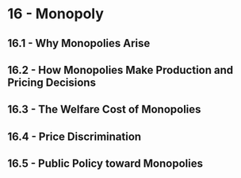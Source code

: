 # 16 - Monopoly

## 16.1 - Why Monopolies Arise



## 16.2 - How Monopolies Make Production and Pricing Decisions



## 16.3 - The Welfare Cost of Monopolies



## 16.4 - Price Discrimination



## 16.5 - Public Policy toward Monopolies


